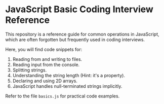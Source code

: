 # JavaScript Basic Coding Interview Reference

This repository is a reference guide for common operations in JavaScript, which are often forgotten but frequently used in coding interviews.

Here, you will find code snippets for:

1. Reading from and writing to files.
2. Reading input from the console.
3. Splitting strings.
4. Understanding the string length (Hint: it's a property).
5. Declaring and using 2D arrays.
6. JavaScript handles null-terminated strings implicitly.

Refer to the file `basics.js` for practical code examples.
